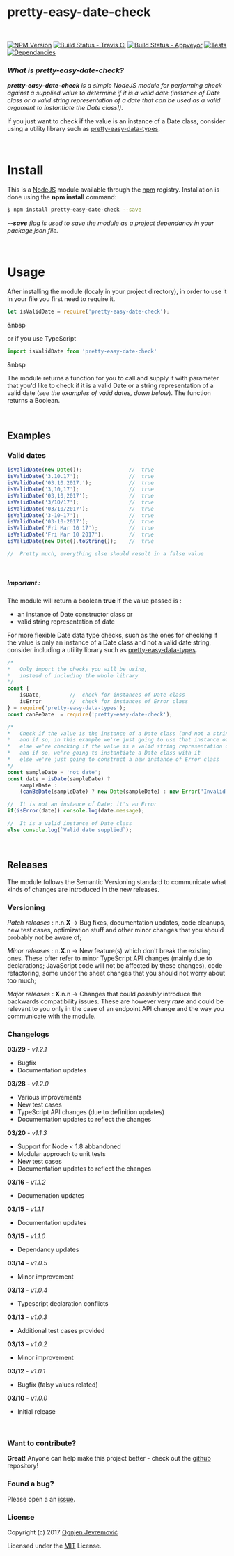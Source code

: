# **pretty-easy-date-check**

&nbsp;

[![NPM Version][npm-image]][npm-url]
[![Build Status - Travis CI][travis-image]][travis-url]
[![Build Status - Appveyor][appveyor-image]][appveyor-url]
[![Tests][tests-image]][travis-url]
[![Dependancies][dependancy-image]][dependancy-url]

### *What is pretty-easy-date-check?*
***pretty-easy-date-check*** *is a simple NodeJS module for performing check against a supplied value to determine if it is a valid date (instance of Date class or a valid string representation of a date that can be used as a valid argument to instantiate the Date class!)*.

If you just want to check if the value is an instance of a Date class, consider using a utility library such as [pretty-easy-data-types](https://www.npmjs.com/package/pretty-easy-data-types).

&nbsp;

# Install
This is a [NodeJS](http://www.node.js) module available through the [npm](http://npmjs.org) registry. Installation is done using the **npm install** command:
```sh
$ npm install pretty-easy-date-check --save
```
***--save*** *flag is used to save the module as a project dependancy in your package.json file.*


&nbsp;

# Usage
After installing the module (localy in your project directory), in order to use it in your file you first need to require it.
```javascript
let isValidDate = require('pretty-easy-date-check');
```
&nbsp

or if you use TypeScript
```typescript
import isValidDate from 'pretty-easy-date-check'
```
&nbsp

The module returns a function for you to call and supply it with parameter that you'd like to check if it is a valid Date or a string representation of a valid date (*see the examples of valid dates, down below*).
The function returns a Boolean.

&nbsp;

## Examples

### Valid dates
```javascript
isValidDate(new Date());               //  true
isValidDate('3.10.17');                //  true
isValidDate('03.10.2017.');            //  true
isValidDate('3,10,17');                //  true
isValidDate('03,10,2017');             //  true
isValidDate('3/10/17');                //  true
isValidDate('03/10/2017');             //  true
isValidDate('3-10-17');                //  true
isValidDate('03-10-2017');             //  true
isValidDate('Fri Mar 10 17');          //  true
isValidDate('Fri Mar 10 2017');        //  true
isValidDate(new Date().toString());    //  true

//  Pretty much, everything else should result in a false value
```
&nbsp;

##### ***Important :***
The module will return a boolean **true** if the value passed is :
 * an instance of Date constructor class or 
 * valid string representation of date

For more flexible Date data type checks, such as the ones for checking if the value is only an instance of a Date class and not a valid date string, consider including a utility library such as [pretty-easy-data-types](https://www.npmjs.com/package/pretty-easy-data-types).

```javascript
/*
*   Only import the checks you will be using,
*   instead of including the whole library
*/
const { 
    isDate,         //  check for instances of Date class
    isError         //  check for instances of Error class
} = require('pretty-easy-data-types');
const canBeDate  = require('pretty-easy-date-check');

/*
*   Check if the value is the instance of a Date class (and not a string representing a date)
*   and if so, in this example we're just going to use that instance of Date object
*   else we're checking if the value is a valid string representation of a date
*   and if so, we're going to instantiate a Date class with it 
*   else we're just going to construct a new instance of Error class
*/
const sampleDate = 'not date';
const date = isDate(sampleDate) ? 
    sampleDate : 
    (canBeDate(sampleDate) ? new Date(sampleDate) : new Error('Invalid date!'));

//  It is not an instance of Date; it's an Error
if(isError(date)) console.log(date.message);

//  It is a valid instance of Date class
else console.log(`Valid date supplied`);
```

&nbsp;

## Releases
The module follows the Semantic Versioning standard to communicate what kinds of changes are introduced in the new releases.

### Versioning
*Patch releases* : n.n.**X** -> Bug fixes, documentation updates, code cleanups, new test cases, optimization stuff and other minor changes that you should probably not be aware of;
&nbsp;

*Minor releases* : n.**X**.n -> New feature(s) which don't break the existing ones. These ofter refer to minor TypeScript API changes (mainly due to declarations; JavaScript code will not be affected by these changes), code refactoring, some under the sheet changes that you should not worry about too much;
&nbsp;

*Major releases* : **X**.n.n -> Changes that could *possibly* introduce the backwards compatibility issues. These are however very ***rare*** and could be relevant to you only in the case of an endpoint API change and the way you communicate with the module.

### Changelogs
**03/29** - *v1.2.1*
 * Bugfix
 * Documentation updates

**03/28** - *v1.2.0*
 * Various improvements 
 * New test cases
 * TypeScript API changes (due to definition updates)
 * Documentation updates to reflect the changes

**03/20** - *v1.1.3*
 * Support for Node < 1.8 abbandoned
 * Modular approach to unit tests
 * New test cases
 * Documentation updates to reflect the changes

**03/16** - *v1.1.2*
 * Documenation updates

**03/15** - *v1.1.1*
 * Documentation updates

**03/15** - *v1.1.0*
 * Dependancy updates

**03/14** - *v1.0.5*
 * Minor improvement

**03/13** - *v1.0.4*
 * Typescript declaration conflicts

**03/13** - *v1.0.3*
 * Additional test cases provided

**03/13** - *v1.0.2*
 * Minor improvement

**03/12** - *v1.0.1*
 * Bugfix (falsy values related)

**03/10** - *v1.0.0*
 * Initial release

&nbsp;

### Want to contribute?
**Great!**
Anyone can help make this project better - check out the [github](https://github.com/ognjenjevremovic/pretty-easy-date-check) repository!

### Found a bug?
Please open a an [issue](https://github.com/ognjenjevremovic/pretty-easy-date-check/issues).

### License
Copyright (c) 2017 [Ognjen Jevremović](https://github.com/ognjenjevremovic)

Licensed under the [MIT](https://github.com/ognjenjevremovic/pretty-easy-date-check/blob/master/LICENSE) License.

[npm-image]: https://img.shields.io/npm/v/pretty-easy-date-check.svg
[npm-url]: https://npmjs.org/package/pretty-easy-date-check
[travis-image]: https://img.shields.io/travis/ognjenjevremovic/pretty-easy-date-check/master.svg
[travis-url]: https://travis-ci.org/ognjenjevremovic/pretty-easy-date-check
[appveyor-image]: https://ci.appveyor.com/api/projects/status/rt54ahmrxl14ayyd?svg=true
[appveyor-url]: https://ci.appveyor.com/project/ognjenjevremovic/pretty-easy-date-check
[tests-image]: https://img.shields.io/badge/test-passing-green.svg
[dependancy-image]: https://david-dm.org/ognjenjevremovic/pretty-easy-date-check/status.svg
[dependancy-url]: https://david-dm.org/ognjenjevremovic/pretty-easy-date-check